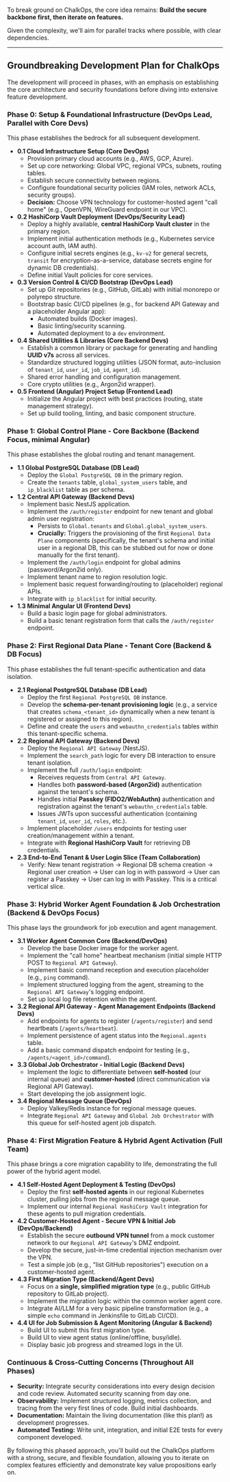 To break ground on ChalkOps, the core idea remains: **Build the secure backbone first, then iterate on features.**

Given the complexity, we'll aim for parallel tracks where possible, with clear dependencies.

---

## Groundbreaking Development Plan for ChalkOps

The development will proceed in phases, with an emphasis on establishing the core architecture and security foundations before diving into extensive feature development.

### Phase 0: Setup & Foundational Infrastructure (DevOps Lead, Parallel with Core Devs)

This phase establishes the bedrock for all subsequent development.

* **0.1 Cloud Infrastructure Setup (Core DevOps)**
    * Provision primary cloud accounts (e.g., AWS, GCP, Azure).
    * Set up core networking: Global VPC, regional VPCs, subnets, routing tables.
    * Establish secure connectivity between regions.
    * Configure foundational security policies (IAM roles, network ACLs, security groups).
    * **Decision:** Choose VPN technology for customer-hosted agent "call home" (e.g., OpenVPN, WireGuard endpoint in our VPC).
* **0.2 HashiCorp Vault Deployment (DevOps/Security Lead)**
    * Deploy a highly available, **central HashiCorp Vault cluster** in the primary region.
    * Implement initial authentication methods (e.g., Kubernetes service account auth, IAM auth).
    * Configure initial secrets engines (e.g., `kv-v2` for general secrets, `transit` for encryption-as-a-service, database secrets engine for dynamic DB credentials).
    * Define initial Vault policies for core services.
* **0.3 Version Control & CI/CD Bootstrap (DevOps Lead)**
    * Set up Git repositories (e.g., GitHub, GitLab) with initial monorepo or polyrepo structure.
    * Bootstrap basic CI/CD pipelines (e.g., for backend API Gateway and a placeholder Angular app):
        * Automated builds (Docker images).
        * Basic linting/security scanning.
        * Automated deployment to a `dev` environment.
* **0.4 Shared Utilities & Libraries (Core Backend Devs)**
    * Establish a common library or package for generating and handling **UUID v7s** across all services.
    * Standardize structured logging utilities (JSON format, auto-inclusion of `tenant_id`, `user_id`, `job_id`, `agent_id`).
    * Shared error handling and configuration management.
    * Core crypto utilities (e.g., Argon2id wrapper).
* **0.5 Frontend (Angular) Project Setup (Frontend Lead)**
    * Initialize the Angular project with best practices (routing, state management strategy).
    * Set up build tooling, linting, and basic component structure.

### Phase 1: Global Control Plane - Core Backbone (Backend Focus, minimal Angular)

This phase establishes the global routing and tenant management.

* **1.1 Global PostgreSQL Database (DB Lead)**
    * Deploy the `Global PostgreSQL DB` in the primary region.
    * Create the `tenants` table, `global_system_users` table, and `ip_blacklist` table as per schema.
* **1.2 Central API Gateway (Backend Devs)**
    * Implement basic NestJS application.
    * Implement the `/auth/register` endpoint for new tenant and global admin user registration:
        * Persists to `Global.tenants` and `Global.global_system_users`.
        * **Crucially:** Triggers the provisioning of the first `Regional Data Plane` components (specifically, the tenant's schema and initial user in a regional DB, this can be stubbed out for now or done manually for the first tenant).
    * Implement the `/auth/login` endpoint for global admins (password/Argon2id only).
    * Implement tenant name to region resolution logic.
    * Implement basic request forwarding/routing to (placeholder) regional APIs.
    * Integrate with `ip_blacklist` for initial security.
* **1.3 Minimal Angular UI (Frontend Devs)**
    * Build a basic login page for global administrators.
    * Build a basic tenant registration form that calls the `/auth/register` endpoint.

### Phase 2: First Regional Data Plane - Tenant Core (Backend & DB Focus)

This phase establishes the full tenant-specific authentication and data isolation.

* **2.1 Regional PostgreSQL Database (DB Lead)**
    * Deploy the first `Regional PostgreSQL DB` instance.
    * Develop the **schema-per-tenant provisioning logic** (e.g., a service that creates `schema_<tenant_id>` dynamically when a new tenant is registered or assigned to this region).
    * Define and create the `users` and `webauthn_credentials` tables *within* this tenant-specific schema.
* **2.2 Regional API Gateway (Backend Devs)**
    * Deploy the `Regional API Gateway` (NestJS).
    * Implement the `search_path` logic for every DB interaction to ensure tenant isolation.
    * Implement the full `/auth/login` endpoint:
        * Receives requests from `Central API Gateway`.
        * Handles both **password-based (Argon2id)** authentication against the tenant's schema.
        * Handles initial **Passkey (FIDO2/WebAuthn)** authentication and registration against the tenant's `webauthn_credentials` table.
        * Issues JWTs upon successful authentication (containing `tenant_id`, `user_id`, `roles`, etc.).
    * Implement placeholder `/users` endpoints for testing user creation/management within a tenant.
    * Integrate with **Regional HashiCorp Vault** for retrieving DB credentials.
* **2.3 End-to-End Tenant & User Login Slice (Team Collaboration)**
    * Verify: New tenant registration -> Regional DB schema creation -> Regional user creation -> User can log in with password -> User can register a Passkey -> User can log in with Passkey. This is a critical vertical slice.

### Phase 3: Hybrid Worker Agent Foundation & Job Orchestration (Backend & DevOps Focus)

This phase lays the groundwork for job execution and agent management.

* **3.1 Worker Agent Common Core (Backend/DevOps)**
    * Develop the base Docker image for the worker agent.
    * Implement the "call home" heartbeat mechanism (initial simple HTTP POST to `Regional API Gateway`).
    * Implement basic command reception and execution placeholder (e.g., `ping` command).
    * Implement structured logging from the agent, streaming to the `Regional API Gateway`'s logging endpoint.
    * Set up local log file retention within the agent.
* **3.2 Regional API Gateway - Agent Management Endpoints (Backend Devs)**
    * Add endpoints for agents to register (`/agents/register`) and send heartbeats (`/agents/heartbeat`).
    * Implement persistence of agent status into the `Regional.agents` table.
    * Add a basic command dispatch endpoint for testing (e.g., `/agents/<agent_id>/command`).
* **3.3 Global Job Orchestrator - Initial Logic (Backend Devs)**
    * Implement the logic to differentiate between **self-hosted** (our internal queue) and **customer-hosted** (direct communication via Regional API Gateway).
    * Start developing the job assignment logic.
* **3.4 Regional Message Queue (DevOps)**
    * Deploy Valkey/Redis instance for regional message queues.
    * Integrate `Regional API Gateway` and `Global Job Orchestrator` with this queue for self-hosted agent job dispatch.

### Phase 4: First Migration Feature & Hybrid Agent Activation (Full Team)

This phase brings a core migration capability to life, demonstrating the full power of the hybrid agent model.

* **4.1 Self-Hosted Agent Deployment & Testing (DevOps)**
    * Deploy the first **self-hosted agents** in our regional Kubernetes cluster, pulling jobs from the regional message queue.
    * Implement our internal `Regional HashiCorp Vault` integration for these agents to pull migration credentials.
* **4.2 Customer-Hosted Agent - Secure VPN & Initial Job (DevOps/Backend)**
    * Establish the secure **outbound VPN tunnel** from a mock customer network to our `Regional API Gateway`'s DMZ endpoint.
    * Develop the secure, just-in-time credential injection mechanism over the VPN.
    * Test a simple job (e.g., "list GitHub repositories") execution on a customer-hosted agent.
* **4.3 First Migration Type (Backend/Agent Devs)**
    * Focus on a **single, simplified migration type** (e.g., public GitHub repository to GitLab project).
    * Implement the migration logic within the common worker agent core.
    * Integrate AI/LLM for a very basic pipeline transformation (e.g., a simple `echo` command in Jenkinsfile to GitLab CI/CD).
* **4.4 UI for Job Submission & Agent Monitoring (Angular & Backend)**
    * Build UI to submit this first migration type.
    * Build UI to view agent status (online/offline, busy/idle).
    * Display basic job progress and streamed logs in the UI.

### Continuous & Cross-Cutting Concerns (Throughout All Phases)

* **Security:** Integrate security considerations into every design decision and code review. Automated security scanning from day one.
* **Observability:** Implement structured logging, metrics collection, and tracing from the very first lines of code. Build initial dashboards.
* **Documentation:** Maintain the living documentation (like this plan!) as development progresses.
* **Automated Testing:** Write unit, integration, and initial E2E tests for every component developed.

By following this phased approach, you'll build out the ChalkOps platform with a strong, secure, and flexible foundation, allowing you to iterate on complex features efficiently and demonstrate key value propositions early on.
